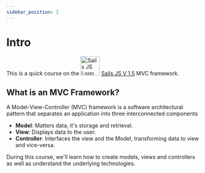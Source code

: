 ```yaml
---
sidebar_position: 2
---
```


# Intro

This is a quick course on the <img src="/img/logo_sails.png" alt="Sails JS Logo" width="50"/> [Sails JS V 1.5](https://sailsjs.com/) MVC framework.

## What is an MVC Framework?

A Model-View-Controller (MVC) framework is a software architectural pattern that separates an application into three interconnected components

- **Model**: Matters data, it's storage and retrieval.
- **View**: Displays data to the user.
- **Controller**: Interfaces the view and the Model, transforming data to view and vice-versa.

During this course, we'll learn how to create models, views and controllers as well as understand the underlying technologies.
